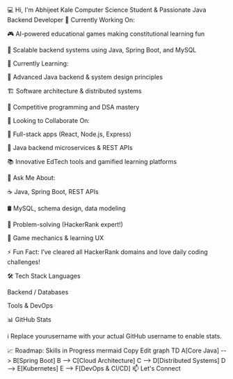 💻 Hi, I'm Abhijeet Kale
Computer Science Student & Passionate Java Backend Developer
🔭 Currently Working On:

🎮 AI-powered educational games making constitutional learning fun

🧠 Scalable backend systems using Java, Spring Boot, and MySQL

🌱 Currently Learning:

🚀 Advanced Java backend & system design principles

🏗️ Software architecture & distributed systems

🧩 Competitive programming and DSA mastery

👯 Looking to Collaborate On:

🔁 Full-stack apps (React, Node.js, Express)

🧱 Java backend microservices & REST APIs

📚 Innovative EdTech tools and gamified learning platforms

💬 Ask Me About:

☕ Java, Spring Boot, REST APIs

🛢️ MySQL, schema design, data modeling

🧠 Problem-solving (HackerRank expert!)

🎯 Game mechanics & learning UX

⚡ Fun Fact:
I’ve cleared all HackerRank domains and love daily coding challenges!

🛠️ Tech Stack
Languages





Backend / Databases



Tools & DevOps




📊 GitHub Stats


ℹ️ Replace yourusername with your actual GitHub username to enable stats.

📈 Roadmap: Skills in Progress
mermaid
Copy
Edit
graph TD
    A[Core Java] --> B[Spring Boot]
    B --> C[Cloud Architecture]
    C --> D[Distributed Systems]
    D --> E[Kubernetes]
    E --> F[DevOps & CI/CD]
📫 Let's Connect



